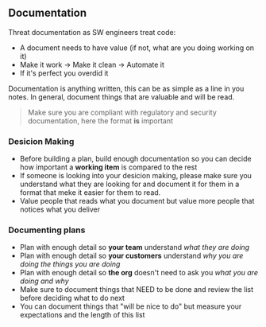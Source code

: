 ## Documentation
Threat documentation as SW engineers treat code:
- A document needs to have value (if not, what are you doing working on it)
- Make it work -> Make it clean -> Automate it
- If it's perfect you overdid it

Documentation is anything written, this can be as simple as a line in you notes. In general, document things that are valuable and will be read.
> Make sure you are compliant with regulatory and security documentation, here the format **is** important
### Desicion Making
- Before building a plan, build enough documentation so you can decide how important a **working item** is compared to the rest
- If someone is looking into your desicion making, please make sure you understand what they are looking for and document it for them in a format that meke it easier for them to read.
- Value people that reads what you document but value more people that notices what you deliver
### Documenting plans
- Plan with enough detail so **your team** understand *what they are doing*
- Plan with enough detail so **your customers** understand *why you are doing the things you are doing*
- Plan with enough detail so **the org** doesn't need to ask you *what you are doing and why*
- Make sure to document things that NEED to be done and review the list before deciding what to do next
- You can document things that "will be nice to do" but measure your expectations and the length of this list
